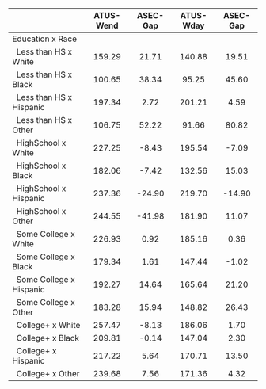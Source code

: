 
|                      |    ATUS-Wend |     ASEC-Gap |    ATUS-Wday |     ASEC-Gap |
| -------------------- | :----------: | :----------: | :----------: | :----------: |
| Education x Race     |              |              |              |              |
| &nbsp;&nbsp;Less than HS x White |       159.29 |        21.71 |       140.88 |        19.51 |
| &nbsp;&nbsp;Less than HS x Black |       100.65 |        38.34 |        95.25 |        45.60 |
| &nbsp;&nbsp;Less than HS x Hispanic |       197.34 |         2.72 |       201.21 |         4.59 |
| &nbsp;&nbsp;Less than HS x Other |       106.75 |        52.22 |        91.66 |        80.82 |
| &nbsp;&nbsp;HighSchool x White |       227.25 |        -8.43 |       195.54 |        -7.09 |
| &nbsp;&nbsp;HighSchool x Black |       182.06 |        -7.42 |       132.56 |        15.03 |
| &nbsp;&nbsp;HighSchool x Hispanic |       237.36 |       -24.90 |       219.70 |       -14.90 |
| &nbsp;&nbsp;HighSchool x Other |       244.55 |       -41.98 |       181.90 |        11.07 |
| &nbsp;&nbsp;Some College x White |       226.93 |         0.92 |       185.16 |         0.36 |
| &nbsp;&nbsp;Some College x Black |       179.34 |         1.61 |       147.44 |        -1.02 |
| &nbsp;&nbsp;Some College x Hispanic |       192.27 |        14.64 |       165.64 |        21.20 |
| &nbsp;&nbsp;Some College x Other |       183.28 |        15.94 |       148.82 |        26.43 |
| &nbsp;&nbsp;College+ x White |       257.47 |        -8.13 |       186.06 |         1.70 |
| &nbsp;&nbsp;College+ x Black |       209.81 |        -0.14 |       147.04 |         2.30 |
| &nbsp;&nbsp;College+ x Hispanic |       217.22 |         5.64 |       170.71 |        13.50 |
| &nbsp;&nbsp;College+ x Other |       239.68 |         7.56 |       171.36 |         4.32 |

